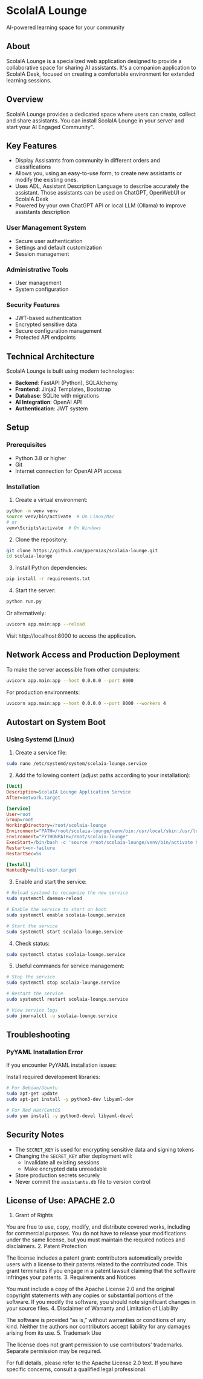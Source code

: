 # ScolaIA Lounge
AI-powered learning space for your community

## About
ScolaIA Lounge is a specialized web application designed to provide a collaborative space for sharing AI assistants. It's a companion application to ScolaIA Desk, focused on creating a comfortable environment for extended learning sessions.

## Overview
ScolaIA Lounge provides a dedicated space where users can create, collect and share assistants. You can install ScolaIA Lounge in your server and start your AI Engaged Community".

## Key Features
- Display Assisatnts from community in different orders and classifications
- Allows you, using an easy-to-use form, to create new assistants or modify the existing ones.
- Uses ADL, Assistant Description Language to describe accurately the assistant. Those assistants can be used on ChatGPT, OpenWebUI or ScolaIA Desk  
- Powered by your own ChatGPT API or local LLM (Ollama) to improve assistants description

### User Management System
- Secure user authentication
- Settings and default customization
- Session management

### Administrative Tools
- User management
- System configuration

### Security Features
- JWT-based authentication
- Encrypted sensitive data
- Secure configuration management
- Protected API endpoints

## Technical Architecture
ScolaIA Lounge is built using modern technologies:

- **Backend**: FastAPI (Python), SQLAlchemy
- **Frontend**: Jinja2 Templates, Bootstrap
- **Database**: SQLite with migrations
- **AI Integration**: OpenAI API
- **Authentication**: JWT system

## Setup
### Prerequisites
- Python 3.8 or higher
- Git
- Internet connection for OpenAI API access

### Installation
1. Create a virtual environment:
```bash
python -m venv venv
source venv/bin/activate  # On Linux/Mac
# or
venv\Scripts\activate  # On Windows
```

2. Clone the repository:
```bash
git clone https://github.com/ppernias/scolaia-lounge.git
cd scolaia-lounge
```

3. Install Python dependencies:
```bash
pip install -r requirements.txt
```

4. Start the server:
```bash
python run.py
```
Or alternatively:
```bash
uvicorn app.main:app --reload
```

Visit http://localhost:8000 to access the application.

## Network Access and Production Deployment
To make the server accessible from other computers:

```bash
uvicorn app.main:app --host 0.0.0.0 --port 8000
```

For production environments:
```bash
uvicorn app.main:app --host 0.0.0.0 --port 8000 --workers 4
```

## Autostart on System Boot
### Using Systemd (Linux)
1. Create a service file:
```bash
sudo nano /etc/systemd/system/scolaia-lounge.service
```

2. Add the following content (adjust paths according to your installation):
```ini
[Unit]
Description=ScolaIA Lounge Application Service
After=network.target

[Service]
User=root
Group=root
WorkingDirectory=/root/scolaia-lounge
Environment="PATH=/root/scolaia-lounge/venv/bin:/usr/local/sbin:/usr/local/bin:/usr/sbin:/usr/bin:/sbin:/bin"
Environment="PYTHONPATH=/root/scolaia-lounge"
ExecStart=/bin/bash -c 'source /root/scolaia-lounge/venv/bin/activate && python3 run.py'
Restart=on-failure
RestartSec=5s

[Install]
WantedBy=multi-user.target
```

3. Enable and start the service:
```bash
# Reload systemd to recognize the new service
sudo systemctl daemon-reload

# Enable the service to start on boot
sudo systemctl enable scolaia-lounge.service

# Start the service
sudo systemctl start scolaia-lounge.service
```

4. Check status:
```bash
sudo systemctl status scolaia-lounge.service
```

5. Useful commands for service management:
```bash
# Stop the service
sudo systemctl stop scolaia-lounge.service

# Restart the service
sudo systemctl restart scolaia-lounge.service

# View service logs
sudo journalctl -u scolaia-lounge.service
```

## Troubleshooting
### PyYAML Installation Error
If you encounter PyYAML installation issues:

Install required development libraries:
```bash
# For Debian/Ubuntu
sudo apt-get update
sudo apt-get install -y python3-dev libyaml-dev

# For Red Hat/CentOS
sudo yum install -y python3-devel libyaml-devel
```

## Security Notes
- The `SECRET_KEY` is used for encrypting sensitive data and signing tokens
- Changing the `SECRET_KEY` after deployment will:
  - Invalidate all existing sessions
  - Make encrypted data unreadable
- Store production secrets securely
- Never commit the `assistants.db` file to version control 

## License of Use: APACHE 2.0
1. Grant of Rights

You are free to use, copy, modify, and distribute covered works, including for commercial purposes.
You do not have to release your modifications under the same license, but you must maintain the required notices and disclaimers.
2. Patent Protection

The license includes a patent grant: contributors automatically provide users with a license to their patents related to the contributed code.
This grant terminates if you engage in a patent lawsuit claiming that the software infringes your patents.
3. Requirements and Notices

You must include a copy of the Apache License 2.0 and the original copyright statements with any copies or substantial portions of the software.
If you modify the software, you should note significant changes in your source files.
4. Disclaimer of Warranty and Limitation of Liability

The software is provided “as is,” without warranties or conditions of any kind.
Neither the authors nor contributors accept liability for any damages arising from its use.
5. Trademark Use

The license does not grant permission to use contributors’ trademarks. Separate permission may be required.

For full details, please refer to the Apache License 2.0 text. If you have specific concerns, consult a qualified legal professional.
